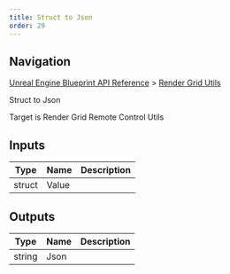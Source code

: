 ```yaml
---
title: Struct to Json
order: 29
---
```

## Navigation

[Unreal Engine Blueprint API Reference](https://dev.epicgames.com/documentation/en-us/unreal-engine/BlueprintAPI) > [Render Grid Utils](https://dev.epicgames.com/documentation/en-us/unreal-engine/BlueprintAPI/RenderGridUtils)

Struct to Json

Target is Render Grid Remote Control Utils

## Inputs

| Type | Name | Description |
| --- | --- | --- |
| struct | Value |  |

## Outputs

| Type | Name | Description |
| --- | --- | --- |
| string | Json |  |
